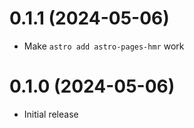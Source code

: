 # 0.1.1 (2024-05-06)

- Make `astro add astro-pages-hmr` work

# 0.1.0 (2024-05-06)

- Initial release
